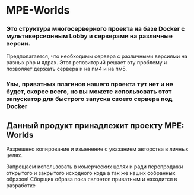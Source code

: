 # MPE-Worlds
### Это структура многосерверного проекта на базе Docker c мультиверсионным Lobby и серверами на различные версии.

Предполагается, что необходимы сервера с различными версиями на разных php и ядрах. Этот репозиторий решает эту проблему и позволяет держать сервера и на пм4 и на пм5.

### Увы, приватных плагинов нашего проекта тут нет и не будет, скорее всего, но вы можете использовать этот запускатор для быстрого запуска своего сервера под Docker

## Данный продукт принадлежит проекту MPE: Worlds
Разрешено копирование и изменение с указанием авторства в личных целях. 

Запрещаем использовать в комерческих целях и ради перепродажи открытого и закрытого исходного кода а так же наших собранных образов! Сборщик образа пока является приватным и находится в разработке
